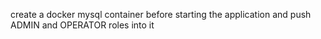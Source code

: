 create a docker mysql container before starting the application and push  ADMIN and OPERATOR roles into it
